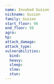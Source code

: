 ```yaml
---
name: Invoked Gusion
nickname: Gusion
family: Gusion
start_floor: 96
end_floor: 98
agro: 
hp: 
attack_damage: 
attack_type: 
vulnerabilities:
  bind: 
  heavy: 
  sleep: 
  slow: 
  stun: 
---
```

